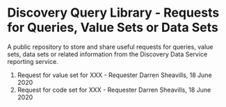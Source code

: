# Discovery Query Library - Requests for Queries, Value Sets or Data Sets
A public repository to store and share useful requests for queries, value sets, data sets or related information from the Discovery Data Service reporting service.

1. Request for value set for XXX - Requester Darren Sheavills, 18 June 2020
2. Request for code set for XXX - Requester Darren Sheavills, 18 June 2020
